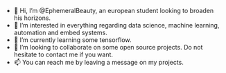 - 👋 Hi, I’m @EphemeralBeauty, an european student looking to broaden his horizons.
- 👀 I’m interested in everything regarding data science, machine learning, automation and embed systems.
- 🌱 I’m currently learning some tensorflow.
- 💞️ I’m looking to collaborate on some open source projects. Do not hesitate to contact me if you want.
- 📫 You can reach me by leaving a message on my projects.

<!---
EphemeralBeauty/EphemeralBeauty is a ✨ special ✨ repository because its `README.md` (this file) appears on your GitHub profile.
You can click the Preview link to take a look at your changes.
--->
